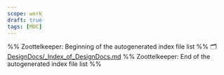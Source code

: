 ```yaml
---
scope: work
draft: true
tags: [MOC]
---
```

%% Zoottelkeeper: Beginning of the autogenerated index file list  %%
🗂️ [DesignDocs/_Index_of_DesignDocs.md](DesignDocs/_Index_of_DesignDocs.md)
%% Zoottelkeeper: End of the autogenerated index file list  %%

